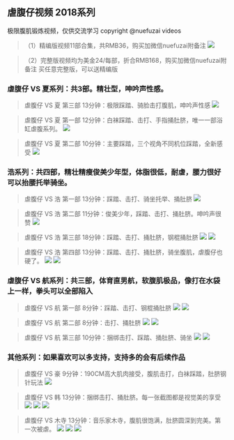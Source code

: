 ## 虐腹仔视频 2018系列
极限腹肌锻炼视频，仅供交流学习  copyright @nuefuzai videos

>（1）精编版视频11部合集，共RMB36，购买加微信nuefuzai附备注
![](https://upload-images.jianshu.io/upload_images/11064440-ccbe787d1dc12d42.png?imageMogr2/auto-orient/strip%7CimageView2/2/w/1240)


>（2）完整版视频均为美金24/每部，折合RMB168，购买加微信nuefuzai附备注
买任意完整版，可以送精编版


### 虐腹仔 VS 夏系列：共3部。精壮型，呻吟声性感。
> 虐腹仔 VS 夏 第三部 13分钟：极限踩踏、骑脸击打腹肌，呻吟声性感
![](https://upload-images.jianshu.io/upload_images/11064440-39cea4ccdea2204c.jpg?imageMogr2/auto-orient/strip%7CimageView2/2/w/1240)

>虐腹仔 VS 夏 第一部 12分钟：白袜踩踏、击打、手指捅肚脐，唯一一部浴缸虐腹系列。
![](https://upload-images.jianshu.io/upload_images/11064440-b0d50a619c538357.GIF?imageMogr2/auto-orient/strip)

>虐腹仔 VS 夏 第二部 10分钟：主要踩踏，三个视角不同机位踩踏，全新感受
![](https://upload-images.jianshu.io/upload_images/11064440-7a9a4fd01807c80b.JPG?imageMogr2/auto-orient/strip%7CimageView2/2/w/1240)


### 浩系列：共四部，精壮精瘦俊美少年型，体脂很低，耐虐，腰力很好可以抬腰托举骑坐。
>虐腹仔 VS 浩 第一部 13分钟：踩踏、击打、骑坐托举、捅肚脐
![](https://upload-images.jianshu.io/upload_images/11064440-415f007791fcfbbb.GIF?imageMogr2/auto-orient/strip)

>虐腹仔 VS 浩 第二部 11分钟：俊美少年，踩踏、击打、捅肚脐。呻吟声很赞
![](https://upload-images.jianshu.io/upload_images/11064440-2fd47652efa98eb8.JPG?imageMogr2/auto-orient/strip%7CimageView2/2/w/1240)

>虐腹仔 VS 浩 第三部 18分钟：踩踏、击打、捅肚脐，钢棍捅肚脐
![](https://upload-images.jianshu.io/upload_images/11064440-63367d0afcd2d5e8.PNG?imageMogr2/auto-orient/strip%7CimageView2/2/w/1240)
![](https://upload-images.jianshu.io/upload_images/11064440-4eccb3f4478d55bd.JPG?imageMogr2/auto-orient/strip%7CimageView2/2/w/1240)

>虐腹仔 VS 浩 第四部 13分钟：踩踏、击打、捅肚脐，骑坐腹肌，虐腹仔也硬了。
![](https://upload-images.jianshu.io/upload_images/11064440-854a117c5e663e3b.PNG?imageMogr2/auto-orient/strip%7CimageView2/2/w/1240)
![](https://upload-images.jianshu.io/upload_images/11064440-242d2c149664d968.JPG?imageMogr2/auto-orient/strip%7CimageView2/2/w/1240)


### 虐腹仔 VS 航系列：共三部，体育直男航，软腹肌极品，像打在水袋上一样，拳头可以全部陷入
>虐腹仔 VS 航 第一部 8分钟：踩踏、击打、钢棍捅肚脐
![](https://upload-images.jianshu.io/upload_images/11064440-e3f2990e73c9c9c5.GIF?imageMogr2/auto-orient/strip)
![](https://upload-images.jianshu.io/upload_images/11064440-539584fe8b68bbc6.GIF?imageMogr2/auto-orient/strip)

>虐腹仔 VS 航 第二部 8分钟：击打、捅肚脐
![](https://upload-images.jianshu.io/upload_images/11064440-8d519e45ed194e11.PNG?imageMogr2/auto-orient/strip%7CimageView2/2/w/1240)
![](https://upload-images.jianshu.io/upload_images/11064440-535c3f1dbddcc78a.GIF?imageMogr2/auto-orient/strip)

>虐腹仔 VS 航 第三部 10分钟：捆绑击打、踩踏、捅肚脐、骑坐
![](https://upload-images.jianshu.io/upload_images/11064440-30147cb30f769129.JPG?imageMogr2/auto-orient/strip%7CimageView2/2/w/1240)
![](https://upload-images.jianshu.io/upload_images/11064440-f6f7126f8d1ffb52.GIF?imageMogr2/auto-orient/strip)


### 其他系列：如果喜欢可以多支持，支持多的会有后续作品
>虐腹仔 VS 豪 9分钟：190CM高大肌肉接受，腹肌击打，白袜踩踏，肚脐钢针玩法
![](https://upload-images.jianshu.io/upload_images/11064440-066a49acaaee5933.PNG?imageMogr2/auto-orient/strip%7CimageView2/2/w/1240)

>虐腹仔 VS 韩 13分钟：捆绑击打、捅肚脐。每一张截图都是视觉美的享受
![](https://upload-images.jianshu.io/upload_images/11064440-7e44ca4d3565b097.JPG?imageMogr2/auto-orient/strip%7CimageView2/2/w/1240)
![](https://upload-images.jianshu.io/upload_images/11064440-63adf17663147c16.JPG?imageMogr2/auto-orient/strip%7CimageView2/2/w/1240)
![](https://upload-images.jianshu.io/upload_images/11064440-5f2874083f89e328.GIF?imageMogr2/auto-orient/strip)

>虐腹仔 VS 木寺 13分钟：音乐家木寺，腹肌很饱满，肚脐圆深到完美。第一次被虐。
![](https://upload-images.jianshu.io/upload_images/11064440-82aad24f5059ee1f.png?imageMogr2/auto-orient/strip%7CimageView2/2/w/1240)
![](https://upload-images.jianshu.io/upload_images/11064440-ccf3a3b19ea613ab.png?imageMogr2/auto-orient/strip%7CimageView2/2/w/1240)
![](https://upload-images.jianshu.io/upload_images/11064440-899ddb5b2faa6aea.jpg?imageMogr2/auto-orient/strip%7CimageView2/2/w/1240)
